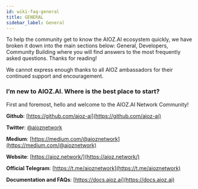 ```yaml
---
id: wiki-faq-general
title: GENERAL
sidebar_label: General
---
```


To help the community get to know the AIOZ.AI ecosystem quickly, we have broken it down into the main sections below: General, Developers, Community Building where you will find answers to the most frequently asked questions. Thanks for reading!

We cannot express enough thanks to all AIOZ ambassadors for their continued support and encouragement.

### I’m new to AIOZ.AI. Where is the best place to start?

First and foremost, hello and welcome to the AIOZ.AI Network Community!

**Github**: [https://github.com/aioz-ai](https://github.com/aioz-ai)

**Twitter**: [@aioznetwork](https://twitter.com/aioznetwork)

**Medium**: [https://medium.com/@aioznetwork](https://medium.com/@aioznetwork)

**Website**: [https://aioz.network/](https://aioz.network/)

**Official Telegram**: [https://t.me/aioznetwork](https://t.me/aioznetwork)

**Documentation and FAQs**: [https://docs.aioz.ai](https://docs.aioz.ai)
